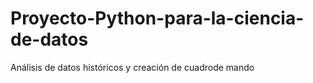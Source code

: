 # Proyecto-Python-para-la-ciencia-de-datos
Análisis de datos históricos y creación de cuadrode mando
